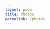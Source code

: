 ```yaml
---
layout: page
title: Photos
permalink: /photos
---
```

<p>
    <img url="https://github.com/meetaimate/meetaimate.github.io/blob/master/images/131270150_106932661286622_849818025911643940_o.jpg?raw=true" width="425"/> <img url="https://github.com/meetaimate/meetaimate.github.io/blob/master/images/138472045_116252607021294_4212557235149691925_o.jpg?raw=true)" width="425"/> 
    <img url="https://github.com/meetaimate/meetaimate.github.io/blob/master/images/138532403_118280830151805_7543952375651946220_o.jpg?raw=true" width="425"/> <img url="https://github.com/meetaimate/meetaimate.github.io/blob/master/images/6621a3d3ba054b5b1214.jpg?raw=true" width="425"/> 
<p>
